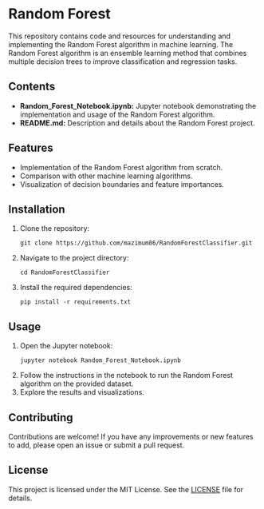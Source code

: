 <!DOCTYPE html>
<html lang="en">
<head>
    <meta charset="UTF-8">
    <meta name="viewport" content="width=device-width, initial-scale=1.0">
  
</head>
<body>

<h1>Random Forest</h1>

<p>This repository contains code and resources for understanding and implementing the Random Forest algorithm in machine learning. The Random Forest algorithm is an ensemble learning method that combines multiple decision trees to improve classification and regression tasks.</p>

<h2>Contents</h2>
<ul>
    <li><strong>Random_Forest_Notebook.ipynb:</strong> Jupyter notebook demonstrating the implementation and usage of the Random Forest algorithm.</li>
    <li><strong>README.md:</strong> Description and details about the Random Forest project.</li>
</ul>

<h2>Features</h2>
<ul>
    <li>Implementation of the Random Forest algorithm from scratch.</li>
    <li>Comparison with other machine learning algorithms.</li>
    <li>Visualization of decision boundaries and feature importances.</li>
</ul>

<h2>Installation</h2>
<ol>
    <li>Clone the repository:
        <pre><code>git clone https://github.com/mazimum86/RandomForestClassifier.git</code></pre>
    </li>
    <li>Navigate to the project directory:
        <pre><code>cd RandomForestClassifier</code></pre>
    </li>
    <li>Install the required dependencies:
        <pre><code>pip install -r requirements.txt</code></pre>
    </li>
</ol>

<h2>Usage</h2>
<ol>
    <li>Open the Jupyter notebook:
        <pre><code>jupyter notebook Random_Forest_Notebook.ipynb</code></pre>
    </li>
    <li>Follow the instructions in the notebook to run the Random Forest algorithm on the provided dataset.</li>
    <li>Explore the results and visualizations.</li>
</ol>

<h2>Contributing</h2>
<p>Contributions are welcome! If you have any improvements or new features to add, please open an issue or submit a pull request.</p>

<h2>License</h2>
<p>This project is licensed under the MIT License. See the <a href="LICENSE">LICENSE</a> file for details.</p>

</body>
</html>
